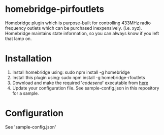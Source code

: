 # homebridge-pirfoutlets

Homebridge  plugin which is purpose-built for controlling 433MHz radio frequency outlets which can be purchased inexpensively. (i.e. xyz). Homebridge maintains state information, so you can always know if you left that lamp on.

# Installation

1. Install homebridge using: sudo npm install -g homebridge
2. Install this plugin using: sudo npm install -g homebridge-rfoutlets
3. Download and make the required '*codesend*' executable from [here](https://github.com/ninjablocks/433Utils/tree/master/RPi_utils "RPi_utils")
4. Update your configuration file. See sample-config.json in this repository for a sample.

# Configuration

See 'sample-config.json'
